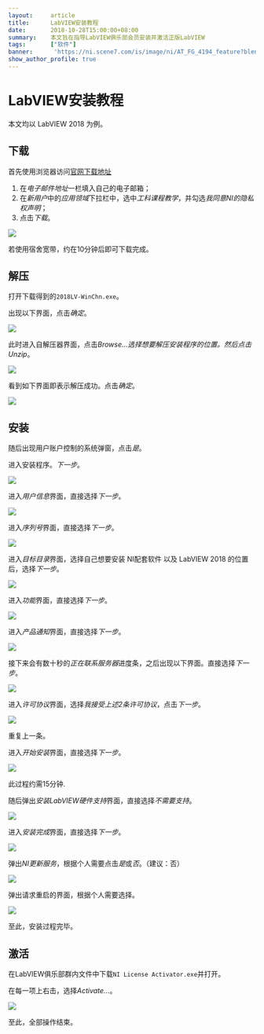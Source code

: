 ```yaml
---
layout:     article
title:      LabVIEW安装教程
date:       2018-10-28T15:00:00+08:00
summary:    本文旨在指导LabVIEW俱乐部会员安装并激活正版LabVIEW
tags:       ["软件"]
banner:      'https://ni.scene7.com/is/image/ni/AT_FG_4194_feature?blendmode=screen&fmt=jpg&wid=1980'
show_author_profile: true
---
```


# LabVIEW安装教程
本文均以 LabVIEW 2018 为例。

## 下载
首先使用浏览器访问[官网下载地址](http://www.ni.com/zh-cn/shop/labview/download.html)
1.  在*电子邮件地址*一栏填入自己的电子邮箱；
2.  在*新用户*中的*应用领域*下拉栏中，选中*工科课程教学*，并勾选*我​同意​NI​的​隐私​权​声明*；
3.  点击*下载*。

![](/LabVIEW/01.png)

若使用宿舍宽带，约在10分钟后即可下载完成。

## 解压
打开下载得到的`2018LV-WinChn.exe`。

出现以下界面，点击*确定*。

![](/LabVIEW/02.png)

此时进入自解压器界面，点击*Browse...*选择想要解压安装程序的位置。然后点击*Unzip*。

![](/LabVIEW/03.png)

看到如下界面即表示解压成功。点击*确定*。

![](/LabVIEW/04.png)

## 安装
随后出现用户账户控制的系统弹窗，点击*是*。

进入安装程序。*下一步*。

![](/LabVIEW/05.png)

进入*用户信息*界面，直接选择*下一步*。

![](/LabVIEW/06.png)

进入*序列号*界面，直接选择*下一步*。

![](/LabVIEW/07.png)

进入*目标目录*界面，选择自己想要安装 NI配套软件 以及 LabVIEW 2018 的位置后，选择*下一步*。

![](/LabVIEW/08.png)

进入*功能*界面，直接选择*下一步*。

![](/LabVIEW/09.png)

进入*产品通知*界面，直接选择*下一步*。

![](/LabVIEW/10.png)

接下来会有数十秒的*正在联系服务器*进度条，之后出现以下界面。直接选择*下一步*。

![](/LabVIEW/11.png)

进入*许可协议*界面，选择*我接受上述2条许可协议*，点击*下一步*。

![](/LabVIEW/12.png)

重复上一条。

进入*开始安装*界面，直接选择*下一步*。

![](/LabVIEW/13.png)

此过程约需15分钟.

随后弹出*安装LabVIEW硬件支持*界面，直接选择*不需要支持*。

![](/LabVIEW/14.png)

进入*安装完成*界面，直接选择*下一步*。

![](/LabVIEW/15.png)

弹出*NI更新服务*，根据个人需要点击*是*或*否*。（建议：否）

![](/LabVIEW/16.png)

弹出请求重启的界面，根据个人需要选择。

![](/LabVIEW/17.png)

至此，安装过程完毕。

## 激活
在LabVIEW俱乐部群内文件中下载`NI License Activator.exe`并打开。

在每一项上右击，选择*Activate...*。

![](/LabVIEW/18.png)

至此，全部操作结束。